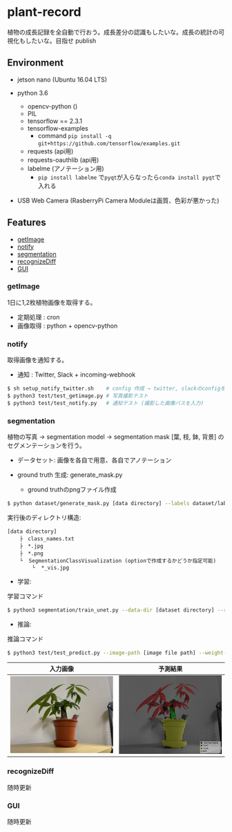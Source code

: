 # plant-record
植物の成長記録を全自動で行おう。成長差分の認識もしたいな。成長の統計の可視化もしたいな。目指せ publish

## Environment

- jetson nano (Ubuntu 16.04 LTS)
- python 3.6
    - opencv-python ()
    - PIL
    - tensorflow == 2.3.1
    - tensorflow-examples
        - command `pip install -q git+https://github.com/tensorflow/examples.git`
    - requests (api用)
    - requests-oauthlib (api用)
    - labelme (アノテーション用)
        - `pip install labelme` で`pyqt`が入らなったら`conda install pyqt`で入れる 

- USB Web Camera (RasberryPi Camera Moduleは画質、色彩が悪かった)

## Features

- [getImage](#getImage)
- [notify](#notify)
- [segmentation](#segmentation)
- [recognizeDiff](#recognizeDiff)
- [GUI](#GUI)

<a id="getImage"></a>

### getImage

1日に1,2枚植物画像を取得する。

- 定期処理  : cron
- 画像取得  : python + opencv-python

<a id="notify"></a>

### notify

取得画像を通知する。

- 通知      : Twitter, Slack + incoming-webhook

```bash
$ sh setup_notify_twitter.sh    # config 作成 → twitter, slackのconfigを各自入力
$ python3 test/test_getimage.py # 写真撮影テスト
$ python3 test/test_notify.py   # 通知テスト (撮影した画像パスを入力)
```

<a id="segmentation"></a>

### segmentation

植物の写真 -> segmentation model -> segmentation mask [葉, 枝, 鉢, 背景] のセグメンテーションを行う。

- データセット: 画像を各自で用意、各自でアノテーション

- ground truth 生成: generate_mask.py
	- ground truthのpngファイル作成

```bash
$ python dataset/generate_mask.py [data directory] --labels dataset/labels.txt   
```

実行後のディレクトリ構造:
```
[data directory]
    ├　class_names.txt
    ├　*.jpg
    ├　*.png
    └  SegmentationClassVisualization (optionで作成するかどうか指定可能)
        └  *_vis.jpg
```

- 学習: 

学習コマンド

```bash
$ python3 segmentation/train_unet.py --data-dir [dataset directory] --result-dir [result-dir] --gpu
```

- 推論:

推論コマンド

```bash
$ python3 test/test_predict.py --image-path [image file path] --weight-path [weight file path]
```

| 入力画像 | 予測結果 |
|---|---|
| <img src="assets/20210521_184321402_iOS.jpg" width="700px"> | <img src="assets/20210521_184321402_iOS_viz.png" width="700px"> |







<a id="recognizeDiff"></a>

### recognizeDiff

随時更新

<a id="GUI"></a>

### GUI

随時更新
